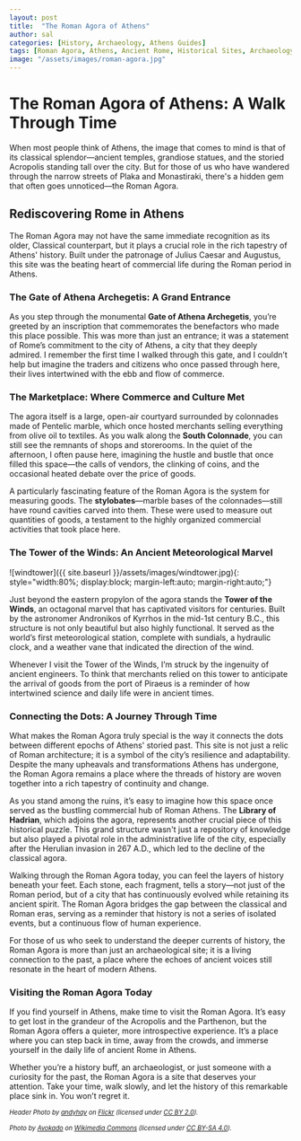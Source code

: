 ```yaml
---
layout: post
title:  "The Roman Agora of Athens"
author: sal
categories: [History, Archaeology, Athens Guides]
tags: [Roman Agora, Athens, Ancient Rome, Historical Sites, Archaeology, Travel Tips, Greek History, Cultural Heritage]
image: "/assets/images/roman-agora.jpg"
---
```


# The Roman Agora of Athens: A Walk Through Time

When most people think of Athens, the image that comes to mind is that of its classical splendor—ancient temples, grandiose statues, and the storied Acropolis standing tall over the city. But for those of us who have wandered through the narrow streets of Plaka and Monastiraki, there's a hidden gem that often goes unnoticed—the Roman Agora.

## Rediscovering Rome in Athens

The Roman Agora may not have the same immediate recognition as its older, Classical counterpart, but it plays a crucial role in the rich tapestry of Athens' history. Built under the patronage of Julius Caesar and Augustus, this site was the beating heart of commercial life during the Roman period in Athens.

### The Gate of Athena Archegetis: A Grand Entrance

As you step through the monumental **Gate of Athena Archegetis**, you’re greeted by an inscription that commemorates the benefactors who made this place possible. This was more than just an entrance; it was a statement of Rome’s commitment to the city of Athens, a city that they deeply admired. I remember the first time I walked through this gate, and I couldn’t help but imagine the traders and citizens who once passed through here, their lives intertwined with the ebb and flow of commerce.

### The Marketplace: Where Commerce and Culture Met

The agora itself is a large, open-air courtyard surrounded by colonnades made of Pentelic marble, which once hosted merchants selling everything from olive oil to textiles. As you walk along the **South Colonnade**, you can still see the remnants of shops and storerooms. In the quiet of the afternoon, I often pause here, imagining the hustle and bustle that once filled this space—the calls of vendors, the clinking of coins, and the occasional heated debate over the price of goods.

A particularly fascinating feature of the Roman Agora is the system for measuring goods. The **stylobates**—marble bases of the colonnades—still have round cavities carved into them. These were used to measure out quantities of goods, a testament to the highly organized commercial activities that took place here.

### The Tower of the Winds: An Ancient Meteorological Marvel

![windtower]({{ site.baseurl }}/assets/images/windtower.jpg){: style="width:80%; display:block; margin-left:auto; margin-right:auto;"}

Just beyond the eastern propylon of the agora stands the **Tower of the Winds**, an octagonal marvel that has captivated visitors for centuries. Built by the astronomer Andronikos of Kyrrhos in the mid-1st century B.C., this structure is not only beautiful but also highly functional. It served as the world’s first meteorological station, complete with sundials, a hydraulic clock, and a weather vane that indicated the direction of the wind.

Whenever I visit the Tower of the Winds, I’m struck by the ingenuity of ancient engineers. To think that merchants relied on this tower to anticipate the arrival of goods from the port of Piraeus is a reminder of how intertwined science and daily life were in ancient times.


### Connecting the Dots: A Journey Through Time

What makes the Roman Agora truly special is the way it connects the dots between different epochs of Athens' storied past. This site is not just a relic of Roman architecture; it is a symbol of the city’s resilience and adaptability. Despite the many upheavals and transformations Athens has undergone, the Roman Agora remains a place where the threads of history are woven together into a rich tapestry of continuity and change.

As you stand among the ruins, it’s easy to imagine how this space once served as the bustling commercial hub of Roman Athens. The **Library of Hadrian**, which adjoins the agora, represents another crucial piece of this historical puzzle. This grand structure wasn't just a repository of knowledge but also played a pivotal role in the administrative life of the city, especially after the Herulian invasion in 267 A.D., which led to the decline of the classical agora.

Walking through the Roman Agora today, you can feel the layers of history beneath your feet. Each stone, each fragment, tells a story—not just of the Roman period, but of a city that has continuously evolved while retaining its ancient spirit. The Roman Agora bridges the gap between the classical and Roman eras, serving as a reminder that history is not a series of isolated events, but a continuous flow of human experience.

For those of us who seek to understand the deeper currents of history, the Roman Agora is more than just an archaeological site; it is a living connection to the past, a place where the echoes of ancient voices still resonate in the heart of modern Athens.

### Visiting the Roman Agora Today

If you find yourself in Athens, make time to visit the Roman Agora. It’s easy to get lost in the grandeur of the Acropolis and the Parthenon, but the Roman Agora offers a quieter, more introspective experience. It’s a place where you can step back in time, away from the crowds, and immerse yourself in the daily life of ancient Rome in Athens.

Whether you’re a history buff, an archaeologist, or just someone with a curiosity for the past, the Roman Agora is a site that deserves your attention. Take your time, walk slowly, and let the history of this remarkable place sink in. You won’t regret it.

<span style="font-size: 0.8em;">*Header Photo by [andyhay](https://www.flickr.com/photos/andyhay/29017490936) on [Flickr](https://www.flickr.com) (licensed under [CC BY 2.0](https://creativecommons.org/licenses/by/2.0/)).*</span>

<span style="font-size: 0.8em;">*Photo by [Avokado](https://commons.wikimedia.org/wiki/User:Avokado) on [Wikimedia Commons](https://commons.wikimedia.org/wiki/File:Ancient_Roman_Agora_of_Athens,_April_2022_-_09.jpg) (licensed under [CC BY-SA 4.0](https://creativecommons.org/licenses/by-sa/4.0/)).*</span>